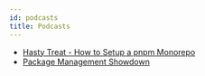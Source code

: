 ```yaml
---
id: podcasts
title: Podcasts
---
```


- [Hasty Treat - How to Setup a pnpm Monorepo](https://syntax.fm/show/401/hasty-treat-how-to-setup-a-pnpm-monorepo)
- [Package Management Showdown](https://anchor.fm/opensourcedeveloperpod/episodes/Package-Management-Showdown-e4fnss)